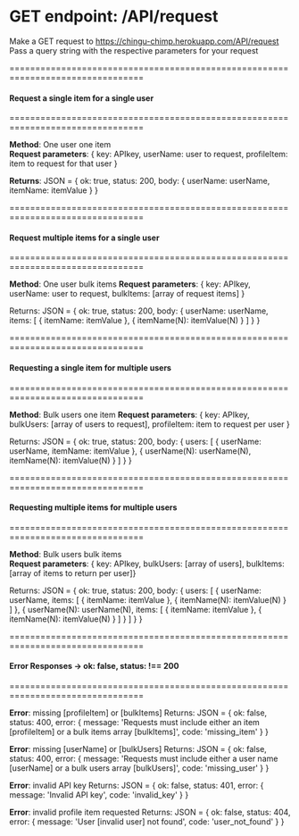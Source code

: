# GET endpoint: /API/request

Make a GET request to https://chingu-chimp.herokuapp.com/API/request
Pass a query string with the respective parameters for your request

================================================================================
#### Request a single item for a single user                               
================================================================================         

**Method**: One user one item           
**Request parameters**: { key: APIkey, userName: user to request, profileItem: item to request for that user }

**Returns**: JSON = {
            ok: true,
            status: 200,
            body: {
                userName: userName,
                itemName: itemValue
            }
        }

================================================================================ 
#### Request multiple items for a single user
================================================================================ 

**Method**: One user bulk items
**Request parameters**: { key: APIkey, userName: user to request, bulkItems: [array of request items] }

Returns: JSON = {
            ok: true,
            status: 200,
            body: {
                userName: userName,
                items: [
                    {
                        itemName: itemValue
                    },
                    {
                        itemName(N): itemValue(N)
                    }
                ]
            }
        }

================================================================================ 
#### Requesting a single item for multiple users 
================================================================================ 

**Method**: Bulk users one item
**Request parameters**: { key: APIkey, bulkUsers: [array of users to request], profileItem: item to request per user }

Returns: JSON = {
            ok: true,
            status: 200,
            body: {
                users: [
                    {
                        userName: userName,
                        itemName: itemValue
                    },
                    {
                        userName(N): userName(N),
                        itemName(N): itemValue(N)
                    }
                ]
            }
        }

================================================================================ 
#### Requesting multiple items for multiple users
================================================================================ 

**Method**: Bulk users bulk items       
**Request parameters**: { key: APIkey, bulkUsers: [array of users], bulkItems: [array of items to return per user]}

Returns: JSON = {
            ok: true,
            status: 200,
            body: {
                users: [
                    {
                        userName: userName,
                        items: [
                            {
                                itemName: itemValue
                            },
                            {
                                itemName(N): itemValue(N)
                            }
                        ]
                    },
                    {
                        userName(N): userName(N),
                        items: [
                            {
                                itemName: itemValue
                            },
                            {
                                itemName(N): itemValue(N)
                            }
                        ]
                    }
                ]
            }
        }

================================================================================ 
#### Error Responses -> ok: false, status: !== 200
================================================================================ 

**Error**: missing [profileItem] or [bulkItems]
Returns: JSON = {
    ok: false,
    status: 400,
    error: {
        message: 'Requests must include either an item [profileItem] or a bulk items array [bulkItems]',
        code: 'missing_item'
    }
}

**Error**: missing [userName] or [bulkUsers]
Returns: JSON = {
    ok: false,
    status: 400,
    error: {
        message: 'Requests must include either a user name [userName] or a bulk users array [bulkUsers]',
        code: 'missing_user'
    }
}

**Error**: invalid API key
Returns: JSON = {
    ok: false,
    status: 401,
    error: {
        message: 'Invalid API key', 
        code: 'invalid_key'
    }
}

**Error**: invalid profile item requested 
Returns: JSON = {
    ok: false,
    status: 404,
    error: {
        message: 'User [invalid user] not found',
        code: 'user_not_found'
    }
}